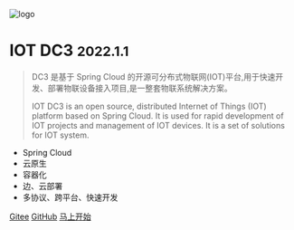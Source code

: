 ![logo](./images/dc3/logo-green.png)

# IOT DC3 <small>2022.1.1</small>

> DC3 是基于 Spring Cloud 的开源可分布式物联网(IOT)平台,用于快速开发、部署物联设备接入项目,是一整套物联系统解决方案。
>
> IOT DC3 is an open source, distributed Internet of Things (IOT) platform based on Spring Cloud. It is used for rapid development of IOT projects and management of IOT devices. It is a set of solutions for IOT system.

-   Spring Cloud
-   云原生
-   容器化
-   边、云部署
-   多协议、跨平台、快速开发

[Gitee](https://gitee.com/pnoker/iot-dc3)
[GitHub](https://github.com/pnoker/iot-dc3)
[马上开始](home.md)
